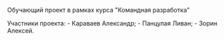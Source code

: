 Обучающий проект в рамках курса "Командная разработка"

Участники проекта:
    - Караваев Александр;
    - Панцулая Ливан;
    - Зорин Алексей.

